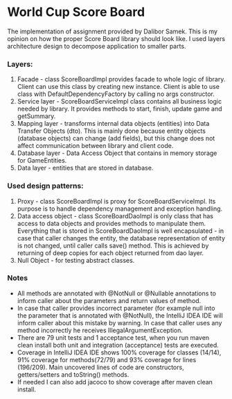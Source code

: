 # World Cup Score Board

The implementation of assignment provided by Dalibor Samek. This is my opinion on how the proper Score Board library should look
like. I used layers architecture design to decompose application to smaller parts.

### Layers:

1. Facade - class ScoreBoardImpl provides facade to whole logic of library. Client can use this class by creating new instance.
   Client is able to use class with DefaultDependencyFactory by calling no args constructor.
2. Service layer - ScoreBoardServiceImpl class contains all business logic needed by library. It provides methods to start, finish,
   update game and getSummary.
3. Mapping layer - transforms internal data objects (entities) into Data Transfer Objects (dto). This is mainly done because entity
   objects (database objects) can change (add fields), but this change does not affect communication between library and client
   code.
4. Database layer - Data Access Object that contains in memory storage for GameEntities.
5. Data layer - entities that are stored in database.

### Used design patterns:

1. Proxy - class ScoreBoardImpl is proxy for ScoreBoardServiceImpl. Its purpose is to handle dependency management and exception
   handling.
2. Data access object - class ScoreBoardDaoImpl is only class that has access to data objects and provides methods to manipulate
   them. Everything that is stored in ScoreBoardDaoImpl is well encapsulated - in case that caller changes the entity, the database
   representation of entity is not changed, until caller calls save() method. This is achieved by returning of deep copies for each
   object returned from dao layer.
3. Null Object - for testing abstract classes.

### Notes

- All methods are annotated with @NotNull or @Nullable annotations to inform caller about the parameters and return values of
  method.
- In case that caller provides incorrect parameter (for example null into the parameter that is annotated with @NotNull), the
  IntelliJ IDEA IDE will inform caller about this mistake by warning. In case that caller uses any method incorrectly he receives
  IllegalArgumentException.
- There are 79 unit tests and 1 acceptance test, when you run maven clean install both unit and integration (acceptance) tests are
  executed.
- Coverage in IntelliJ IDEA IDE shows 100% coverage for classes (14/14), 91% coverage for methods(72/79) and 93% coverage for
  lines (196/209). Main uncovered lines of code are constructors, getters/setters and toString() methods.
- If needed I can also add jacoco to show coverage after maven clean install.